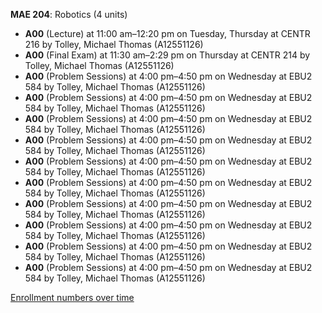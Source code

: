 **MAE 204**: Robotics (4 units)

- **A00** (Lecture) at 11:00 am–12:20 pm on Tuesday, Thursday at CENTR 216 by Tolley, Michael Thomas (A12551126)
- **A00** (Final Exam) at 11:30 am–2:29 pm on Thursday at CENTR 214 by Tolley, Michael Thomas (A12551126)
- **A00** (Problem Sessions) at 4:00 pm–4:50 pm on Wednesday at EBU2 584 by Tolley, Michael Thomas (A12551126)
- **A00** (Problem Sessions) at 4:00 pm–4:50 pm on Wednesday at EBU2 584 by Tolley, Michael Thomas (A12551126)
- **A00** (Problem Sessions) at 4:00 pm–4:50 pm on Wednesday at EBU2 584 by Tolley, Michael Thomas (A12551126)
- **A00** (Problem Sessions) at 4:00 pm–4:50 pm on Wednesday at EBU2 584 by Tolley, Michael Thomas (A12551126)
- **A00** (Problem Sessions) at 4:00 pm–4:50 pm on Wednesday at EBU2 584 by Tolley, Michael Thomas (A12551126)
- **A00** (Problem Sessions) at 4:00 pm–4:50 pm on Wednesday at EBU2 584 by Tolley, Michael Thomas (A12551126)
- **A00** (Problem Sessions) at 4:00 pm–4:50 pm on Wednesday at EBU2 584 by Tolley, Michael Thomas (A12551126)
- **A00** (Problem Sessions) at 4:00 pm–4:50 pm on Wednesday at EBU2 584 by Tolley, Michael Thomas (A12551126)
- **A00** (Problem Sessions) at 4:00 pm–4:50 pm on Wednesday at EBU2 584 by Tolley, Michael Thomas (A12551126)
- **A00** (Problem Sessions) at 4:00 pm–4:50 pm on Wednesday at EBU2 584 by Tolley, Michael Thomas (A12551126)

[Enrollment numbers over time](./MAE204.tsv)
